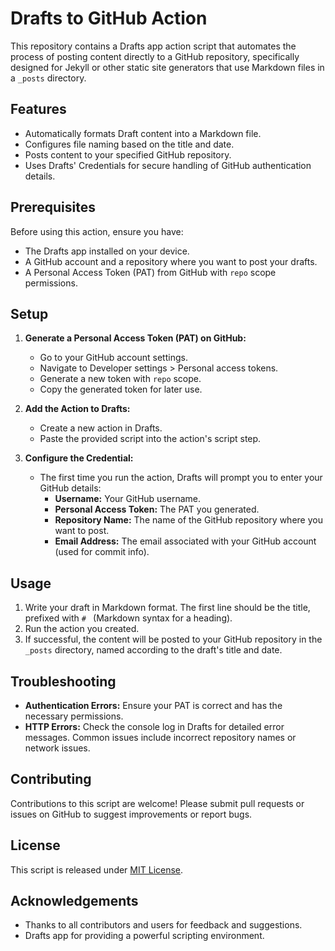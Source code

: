# Drafts to GitHub Action

This repository contains a Drafts app action script that automates the process of posting content directly to a GitHub repository, specifically designed for Jekyll or other static site generators that use Markdown files in a `_posts` directory.

## Features

- Automatically formats Draft content into a Markdown file.
- Configures file naming based on the title and date.
- Posts content to your specified GitHub repository.
- Uses Drafts' Credentials for secure handling of GitHub authentication details.

## Prerequisites

Before using this action, ensure you have:

- The Drafts app installed on your device.
- A GitHub account and a repository where you want to post your drafts.
- A Personal Access Token (PAT) from GitHub with `repo` scope permissions.

## Setup

1. **Generate a Personal Access Token (PAT) on GitHub:**
   - Go to your GitHub account settings.
   - Navigate to Developer settings > Personal access tokens.
   - Generate a new token with `repo` scope.
   - Copy the generated token for later use.

2. **Add the Action to Drafts:**
   - Create a new action in Drafts.
   - Paste the provided script into the action's script step.

3. **Configure the Credential:**
   - The first time you run the action, Drafts will prompt you to enter your GitHub details:
     - **Username:** Your GitHub username.
     - **Personal Access Token:** The PAT you generated.
     - **Repository Name:** The name of the GitHub repository where you want to post.
     - **Email Address:** The email associated with your GitHub account (used for commit info).

## Usage

1. Write your draft in Markdown format. The first line should be the title, prefixed with `# ` (Markdown syntax for a heading).
2. Run the action you created.
3. If successful, the content will be posted to your GitHub repository in the `_posts` directory, named according to the draft's title and date.

## Troubleshooting

- **Authentication Errors:** Ensure your PAT is correct and has the necessary permissions.
- **HTTP Errors:** Check the console log in Drafts for detailed error messages. Common issues include incorrect repository names or network issues.

## Contributing

Contributions to this script are welcome! Please submit pull requests or issues on GitHub to suggest improvements or report bugs.

## License

This script is released under [MIT License](LICENSE).

## Acknowledgements

- Thanks to all contributors and users for feedback and suggestions.
- Drafts app for providing a powerful scripting environment.
